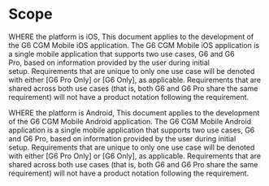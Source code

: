 # Scope

WHERE the platform is iOS,
This document applies to the development of the G6 CGM Mobile iOS application. The G6 CGM Mobile iOS application is a single mobile application that supports two use cases, G6 and G6 Pro, based on information provided by the user during initial setup. Requirements that are unique to only one use case will be denoted with either [G6 Pro Only] or [G6 Only], as applicable. Requirements that are shared across both use cases (that is, both G6 and G6 Pro share the same requirement) will not have a product notation following the requirement.

WHERE the platform is Android,
This document applies to the development of the G6 CGM Mobile Android application. The G6 CGM Mobile Android application is a single mobile application that supports two use cases, G6 and G6 Pro, based on information provided by the user during initial setup. Requirements that are unique to only one use case will be denoted with either [G6 Pro Only] or [G6 Only], as applicable. Requirements that are shared across both use cases (that is, both G6 and G6 Pro share the same requirement) will not have a product notation following the requirement.

